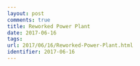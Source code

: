```yaml
---
layout: post
comments: true
title: Reworked Power Plant
date: 2017-06-16
tags:
url: 2017/06/16/Reworked-Power-Plant.html
identifier: 2017-06-16
---
```

